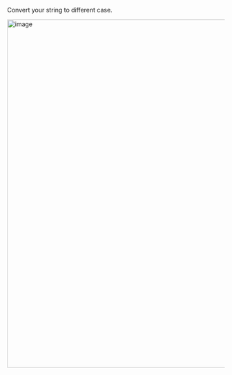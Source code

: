 Convert your string to different case. 

<img width="808" alt="image" src="https://github.com/user-attachments/assets/c000b6e2-0831-4db2-a7ea-d8c07193ab56">

